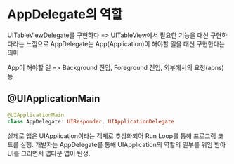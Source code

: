 # AppDelegate의 역할

UITableViewDelegate를 구현하다 => UITableView에서 필요한 기능을 대신 구현하다라는 느낌으로 AppDelegate는 App(Application)이 해야할 일을 대신 구현한다는 의미



App이 해야할 일 => Background 진입, Foreground 진입, 외부에서의 요청(apns) 등



## @UIApplicationMain

```swift
@UIApplicationMain
class AppDelegate: UIResponder, UIApplicationDelegate
```

실제로 앱은 UIApplication이라는 객체로 추상화되어 Run Loop를 통해 프로그램 코드를 실행. 개발자는 AppDelegate를 통해 UIApplication의 역할의 일부를 위임 받아 UI를 그리면서 앱다운 앱이 탄생.